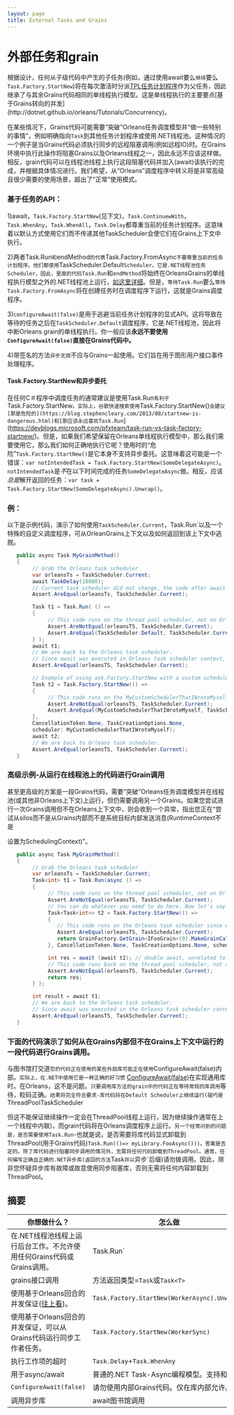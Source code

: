 ```yaml
---
layout: page
title: External Tasks and Grains
---
```


# 外部任务和grain

根据设计，任何从子级代码中产生的子任务(例如，通过使用await要么`继续`要么`Task.Factory.StartNew`)将在每次激活时分派[TPL任务计划程序](https://msdn.microsoft.com/en-us/library/dd997402(v=vs.110).aspx)作为父任务，因此继承了与其余Grains代码相同的单线程执行模型。这是单线程执行的主要要点[基于Grains转向的并发](http://dotnet.github.io/orleans/Tutorials/Concurrency)。

在某些情况下，Grains代码可能需要“突破”Orleans任务调度模型并“做一些特别的事情”，例如明确指向`Task`到其他任务计划程序或使用.NET线程池。这种情况的一个例子是当Grains代码必须执行同步的远程阻塞调用(例如远程IO)时。在Grains环境中执行此操作将阻塞Grains以及Orleans线程之一，因此永远不应该这样做。相反，grain代码可以在线程池线程上执行这段阻塞代码并加入(await)该执行的完成，并根据具体情况进行。我们希望，从“Orleans”调度程序中转义将是非常高级且很少需要的使用场景，超出了“正常”使用模式。

### 基于任务的API：

1)await，`Task.Factory.StartNew`(见下文)，`Task.ContinuewWith`，`Task.WhenAny`，`Task.WhenAll`，`Task.Delay`都尊重当前的任务计划程序。这意味着以默认方式使用它们而不传递其他TaskScheduler会使它们在Grains上下文中执行。

2)两者Task.Run`和`endMethod`的代表`Task.Factory.FromAsync`不要尊重当前的任务计划程序。他们都使用`TaskScheduler.Default`Scheduler，它是.NET线程池任务Scheduler。因此，里面的代码Task.Run`和`endMethod`将始终在OrleansGrains的单线程执行模型之外的.NET线程池上运行，[如这里详细](http://blogs.msdn.com/b/pfxteam/archive/2011/10/24/10229468.aspx)。但是，`等待Task.Run`要么`等待Task.Factory.FromAsync`将在创建任务时在调度程序下运行，这就是Grains调度程序。

3)`configureAwait(false)`是用于逃避当前任务计划程序的显式API。这将导致在等待的任务之后在`TaskScheduler.Default`调度程序，它是.NET线程池，因此将中断Orleans grain的单线程执行。你一般应该**永远不要使用`ConfigureAwait(false)`直接在Grains代码中。**

4)带签名的方法`异步无效`不应与Grains一起使用。它们旨在用于图形用户接口事件处理程序。

#### Task.Factory.StartNew和异步委托

在任何C＃程序中调度任务的通常建议是使用Task.Run`有利于`Task.Factory.StartNew`。实际上，谷歌快速搜索使用`Task.Factory.StartNew()`会建议[那是危险的](https://blog.stephencleary.com/2013/08/startnew-is-dangerous.html)和[那应该永远喜欢Task.Run`](https://devblogs.microsoft.com/pfxteam/task-run-vs-task-factory-startnew/)。但是，如果我们希望保留在Orleans单线程执行模型中，那么我们需要使用它，那么我们如何正确地执行它呢？使用时的“危险”`Task.Factory.StartNew()`是它本身不支持异步委托。这意味着这可能是一个错误：`var notIntendedTask = Task.Factory.StartNew(SomeDelegateAsync)`。`notIntendedTask`是*不*在以下时间完成的任务`SomeDelegateAsync`做。相反，应该*总是*解开返回的任务：`var task = Task.Factory.StartNew(SomeDelegateAsync).Unwrap()`。

### 例：

以下是示例代码，演示了如何使用`TaskScheduler.Current`，Task.Run`以及一个特殊的自定义调度程序，可从OrleanGrains上下文以及如何返回到该上下文中逃脱。

```csharp
   public async Task MyGrainMethod()
   {
        // Grab the Orleans task scheduler
        var orleansTs = TaskScheduler.Current;
        await TaskDelay(10000);
        // Current task scheduler did not change, the code after await is still running in the same task scheduler.
        Assert.AreEqual(orleansTs, TaskScheduler.Current);

        Task t1 = Task.Run( () =>
        {
             // This code runs on the thread pool scheduler, not on Orleans task scheduler
             Assert.AreNotEqual(orleansTS, TaskScheduler.Current);
             Assert.AreEqual(TaskScheduler.Default, TaskScheduler.Current);
        } );
        await t1;
        // We are back to the Orleans task scheduler. 
        // Since await was executed in Orleans task scheduler context, we are now back to that context.
        Assert.AreEqual(orleansTS, TaskScheduler.Current);

        // Example of using ask.Factory.StartNew with a custom scheduler to escape from the Orleans scheduler
        Task t2 = Task.Factory.StartNew(() =>
        {
             // This code runs on the MyCustomSchedulerThatIWroteMyself scheduler, not on the Orleans task scheduler
             Assert.AreNotEqual(orleansTS, TaskScheduler.Current);
             Assert.AreEqual(MyCustomSchedulerThatIWroteMyself, TaskScheduler.Current);
        },
        CancellationToken.None, TaskCreationOptions.None,
        scheduler: MyCustomSchedulerThatIWroteMyself);
        await t2;
        // We are back to Orleans task scheduler.
        Assert.AreEqual(orleansTS, TaskScheduler.Current);
   }
```

### 高级示例-从运行在线程池上的代码进行Grain调用

甚至更高级的方案是一段Grains代码，需要“突破”Orleans任务调度模型并在线程池(或其他非Orleans上下文)上运行，但仍需要调用另一个Grains。如果您尝试进行一次Grains调用但不在Orleans上下文中，则会收到一个异常，指出您正在“尝试从silos而不是从Grains内部而不是系统目标内部发送消息(RuntimeContext不是

设置为SchedulingContext)”。

```csharp
   public async Task MyGrainMethod()
   {
        // Grab the Orleans task scheduler
        var orleansTs = TaskScheduler.Current;
        Task<int> t1 = Task.Run(async () =>
        {
             // This code runs on the thread pool scheduler, not on Orleans task scheduler
             Assert.AreNotEqual(orleansTS, TaskScheduler.Current);
             // You can do whatever you need to do here. Now let's say you need to make a grain call.
             Task<Task<int>> t2 = Task.Factory.StartNew(() =>
             {
                // This code runs on the Orleans task scheduler since we specified the scheduler: orleansTs.
                Assert.AreEqual(orleansTS, TaskScheduler.Current);
                return GrainFactory.GetGrain<IFooGrain>(0).MakeGrainCall();
             }, CancellationToken.None, TaskCreationOptions.None, scheduler: orleansTs);

             int res = await (await t2); // double await, unrelated to Orleans, just part of TPL APIs.
             // This code runs back on the thread pool scheduler, not on the Orleans task scheduler
             Assert.AreNotEqual(orleansTS, TaskScheduler.Current);
             return res;
        } );

        int result = await t1;
        // We are back to the Orleans task scheduler.
        // Since await was executed in the Orleans task scheduler context, we are now back to that context.
        Assert.AreEqual(orleansTS, TaskScheduler.Current);
   }
```

### 下面的代码演示了如何从在Grains内部但不在Grains上下文中运行的一段代码进行Grains调用。

与图书馆打交道`您的代码正在使用的某些外部库可能正在使用`ConfigureAwait(false)内部。`实际上，在.NET中使用它是一种正确的好习惯` [ConfigureAwait(false)](https://msdn.microsoft.com/en-us/magazine/jj991977.aspx)在实现通用库时。在Orleans，这不是问题。`只要调用库方法的grain中的代码正在等待常规的库调用`等待，粒码正确。`结果将完全符合要求-库代码将在Default Scheduler上继续运行(碰巧是`ThreadPoolTask​​Scheduler

但这不能保证继续操作一定会在ThreadPool线程上运行，因为继续操作通常在上一个线程中内联)，而grain代码将在Orleans调度程序上运行。`另一个经常问到的问题是，是否需要使用Task.Run`-也就是说，是否需要将库代码显式卸载到ThreadPool(用于Grains代码)`Task.Run(()=> myLibrary.FooAsync()))。答案是否定的。除了库代码进行阻塞同步调用的情况外，无需将任何代码卸载到ThreadPool。通常，任何编写正确且正确的.NET异步库(返回的方法`Task`并以`异步`后缀)请勿拨调用。因此，除非您怀疑异步库有故障或故意使用同步阻塞库，否则无需将任何内容卸载到ThreadPool。

## 摘要

| 你想做什么？ | 怎么做 |
| ------ | --- |
| 在.NET线程池线程上运行后台工作。不允许使用任何Grains代码或Grains调用。 | Task.Run` |
| grains接口调用 | 方法返回类型=`Task`或`Task<T>` |
| 使用基于Orleans回合的并发保证([往上看](#Task.Factory.StartNew和异步委托))。 | `Task.Factory.StartNew(WorkerAsync).Unwrap()` |
| 使用基于Orleans回合的并发保证，可以从Grains代码运行同步工作者任务。 | `Task.Factory.StartNew(WorkerSync)` |
| 执行工作项的超时 | `Task.Delay`+`Task.WhenAny` |
| 用于async/await | 普通的.NET Task-Async编程模型。支持和推荐 |
| `ConfigureAwait(false)` | 请勿使用内部Grains代码。仅在库内部允许。 |
| 调用异步库 | await图书馆调用 |
